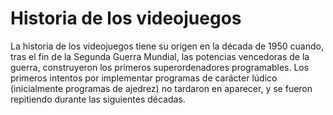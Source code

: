 # Historia de los videojuegos
La historia de los videojuegos tiene su origen en la década de 1950 cuando, tras el fin de la Segunda Guerra Mundial, 
las potencias vencedoras de la guerra, construyeron los primeros superordenadores programables.
Los primeros intentos por implementar programas de carácter lúdico (inicialmente programas de ajedrez) no tardaron en aparecer,
y se fueron repitiendo durante las siguientes décadas.


